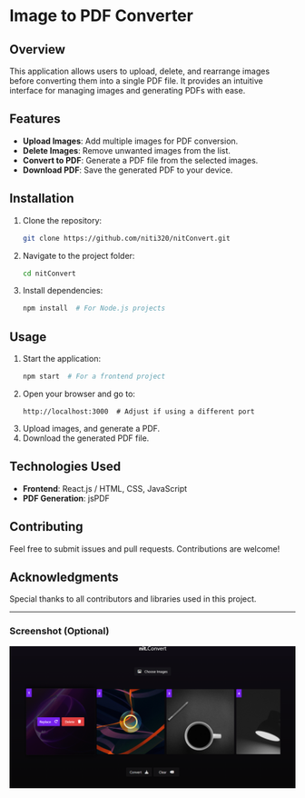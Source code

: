 # Image to PDF Converter

## Overview
This application allows users to upload, delete, and rearrange images before converting them into a single PDF file. It provides an intuitive interface for managing images and generating PDFs with ease.

## Features
- **Upload Images**: Add multiple images for PDF conversion.
- **Delete Images**: Remove unwanted images from the list.
- **Convert to PDF**: Generate a PDF file from the selected images.
- **Download PDF**: Save the generated PDF to your device.

## Installation

1. Clone the repository:
   ```sh
   git clone https://github.com/niti320/nitConvert.git
   ```
2. Navigate to the project folder:
   ```sh
   cd nitConvert
   ```
3. Install dependencies:
   ```sh
   npm install  # For Node.js projects
   ```

## Usage

1. Start the application:
   ```sh
   npm start  # For a frontend project
   ```
2. Open your browser and go to:
   ```
   http://localhost:3000  # Adjust if using a different port
   ```
3. Upload images, and generate a PDF.
4. Download the generated PDF file.

## Technologies Used
- **Frontend**: React.js / HTML, CSS, JavaScript
- **PDF Generation**: jsPDF 

## Contributing
Feel free to submit issues and pull requests. Contributions are welcome!


## Acknowledgments
Special thanks to all contributors and libraries used in this project.

---
### Screenshot (Optional)
![App Screenshot](/image.png)


